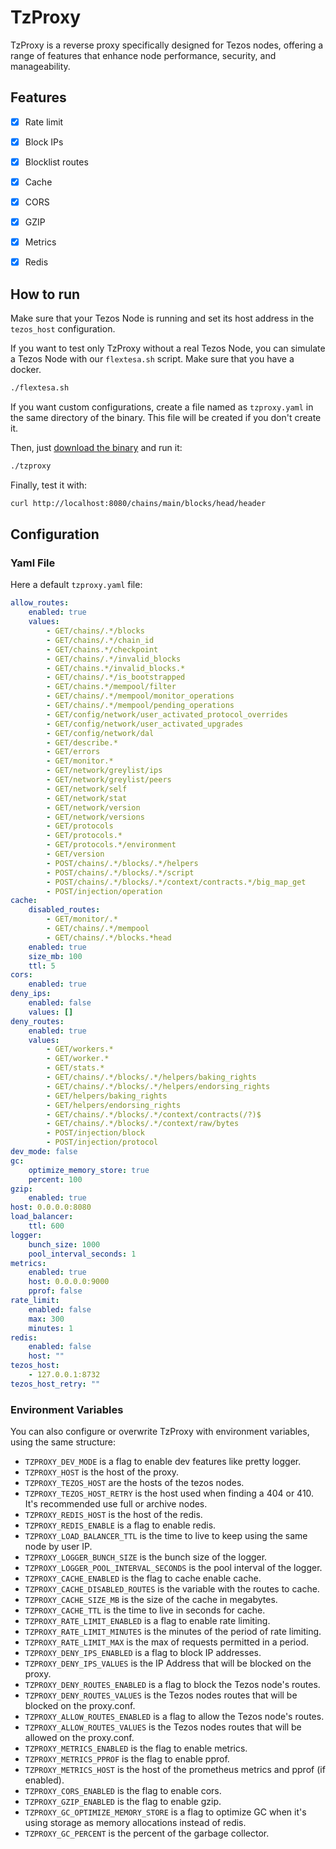 # TzProxy

TzProxy is a reverse proxy specifically designed for Tezos nodes, offering a range of features that enhance node performance, security, and manageability.

## Features

- [x] Rate limit
- [x] Block IPs
- [x] Blocklist routes
- [x] Cache
- [x] CORS
- [x] GZIP
- [x] Metrics
- [x] Redis


## How to run

Make sure that your Tezos Node is running and set its host address in the `tezos_host` configuration.

If you want to test only TzProxy without a real Tezos Node, you can simulate a Tezos Node with our `flextesa.sh` script. Make sure that you have a docker.

```bash
./flextesa.sh
```

If you want custom configurations, create a file named as `tzproxy.yaml` in the same directory of the binary. This file will be created if you don't create it.

Then, just [download the binary](https://github.com/marigold-dev/tzproxy/releases) and run it:
```bash
./tzproxy
```

Finally, test it with:
```bash
curl http://localhost:8080/chains/main/blocks/head/header
```

## Configuration

### Yaml File
Here a default `tzproxy.yaml` file:

```yaml
allow_routes:
    enabled: true
    values:
        - GET/chains/.*/blocks
        - GET/chains/.*/chain_id
        - GET/chains.*/checkpoint
        - GET/chains/.*/invalid_blocks
        - GET/chains.*/invalid_blocks.*
        - GET/chains/.*/is_bootstrapped
        - GET/chains.*/mempool/filter
        - GET/chains/.*/mempool/monitor_operations
        - GET/chains/.*/mempool/pending_operations
        - GET/config/network/user_activated_protocol_overrides
        - GET/config/network/user_activated_upgrades
        - GET/config/network/dal
        - GET/describe.*
        - GET/errors
        - GET/monitor.*
        - GET/network/greylist/ips
        - GET/network/greylist/peers
        - GET/network/self
        - GET/network/stat
        - GET/network/version
        - GET/network/versions
        - GET/protocols
        - GET/protocols.*
        - GET/protocols.*/environment
        - GET/version
        - POST/chains/.*/blocks/.*/helpers
        - POST/chains/.*/blocks/.*/script
        - POST/chains/.*/blocks/.*/context/contracts.*/big_map_get
        - POST/injection/operation
cache:
    disabled_routes:
        - GET/monitor/.*
        - GET/chains/.*/mempool
        - GET/chains/.*/blocks.*head
    enabled: true
    size_mb: 100
    ttl: 5
cors:
    enabled: true
deny_ips:
    enabled: false
    values: []
deny_routes:
    enabled: true
    values:
        - GET/workers.*
        - GET/worker.*
        - GET/stats.*
        - GET/chains/.*/blocks/.*/helpers/baking_rights
        - GET/chains/.*/blocks/.*/helpers/endorsing_rights
        - GET/helpers/baking_rights
        - GET/helpers/endorsing_rights
        - GET/chains/.*/blocks/.*/context/contracts(/?)$
        - GET/chains/.*/blocks/.*/context/raw/bytes
        - POST/injection/block
        - POST/injection/protocol
dev_mode: false
gc:
    optimize_memory_store: true
    percent: 100
gzip:
    enabled: true
host: 0.0.0.0:8080
load_balancer:
    ttl: 600
logger:
    bunch_size: 1000
    pool_interval_seconds: 1
metrics:
    enabled: true
    host: 0.0.0.0:9000
    pprof: false
rate_limit:
    enabled: false
    max: 300
    minutes: 1
redis:
    enabled: false
    host: ""
tezos_host:
    - 127.0.0.1:8732
tezos_host_retry: ""
```

### Environment Variables

You can also configure or overwrite TzProxy with environment variables, using the same structure:

- `TZPROXY_DEV_MODE` is a flag to enable dev features like pretty logger.
- `TZPROXY_HOST` is the host of the proxy.
- `TZPROXY_TEZOS_HOST` are the hosts of the tezos nodes.
- `TZPROXY_TEZOS_HOST_RETRY` is the host used when finding a 404 or 410. It's recommended use full or archive nodes.
- `TZPROXY_REDIS_HOST` is the host of the redis.
- `TZPROXY_REDIS_ENABLE` is a flag to enable redis.
- `TZPROXY_LOAD_BALANCER_TTL` is the time to live to keep using the same node by user IP.
- `TZPROXY_LOGGER_BUNCH_SIZE` is the bunch size of the logger.
- `TZPROXY_LOGGER_POOL_INTERVAL_SECONDS` is the pool interval of the logger.
- `TZPROXY_CACHE_ENABLED` is the flag to cache enable cache.
- `TZPROXY_CACHE_DISABLED_ROUTES` is the variable with the routes to cache.
- `TZPROXY_CACHE_SIZE_MB` is the size of the cache in megabytes.
- `TZPROXY_CACHE_TTL` is the time to live in seconds for cache.
- `TZPROXY_RATE_LIMIT_ENABLED` is a flag to enable rate limiting.
- `TZPROXY_RATE_LIMIT_MINUTES` is the minutes of the period of rate limiting. 
- `TZPROXY_RATE_LIMIT_MAX` is the max of requests permitted in a period.
- `TZPROXY_DENY_IPS_ENABLED` is a flag to block IP addresses.
- `TZPROXY_DENY_IPS_VALUES` is the IP Address that will be blocked on the proxy.
- `TZPROXY_DENY_ROUTES_ENABLED` is a flag to block the Tezos node's routes. 
- `TZPROXY_DENY_ROUTES_VALUES` is the Tezos nodes routes that will be blocked on the proxy.conf.
- `TZPROXY_ALLOW_ROUTES_ENABLED` is a flag to allow the Tezos node's routes. 
- `TZPROXY_ALLOW_ROUTES_VALUES` is the Tezos nodes routes that will be allowed on the proxy.conf.
- `TZPROXY_METRICS_ENABLED` is the flag to enable metrics.
- `TZPROXY_METRICS_PPROF` is the flag to enable pprof.
- `TZPROXY_METRICS_HOST` is the host of the prometheus metrics and pprof (if enabled).
- `TZPROXY_CORS_ENABLED` is the flag to enable cors.
- `TZPROXY_GZIP_ENABLED` is the flag to enable gzip.
- `TZPROXY_GC_OPTIMIZE_MEMORY_STORE` is a flag to optimize GC when it's using storage as memory allocations instead of redis.
- `TZPROXY_GC_PERCENT` is the percent of the garbage collector.

